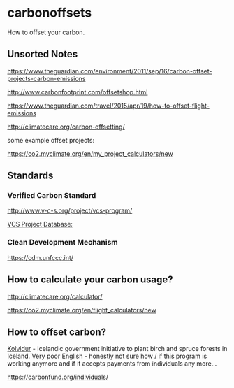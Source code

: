 # carbonoffsets
How to offset your carbon.

## Unsorted Notes

https://www.theguardian.com/environment/2011/sep/16/carbon-offset-projects-carbon-emissions

http://www.carbonfootprint.com/offsetshop.html

https://www.theguardian.com/travel/2015/apr/19/how-to-offset-flight-emissions

http://climatecare.org/carbon-offsetting/

some example offset projects:

https://co2.myclimate.org/en/my_project_calculators/new

## Standards

### Verified Carbon Standard 

http://www.v-c-s.org/project/vcs-program/

[VCS Project Database:](http://www.vcsprojectdatabase.org/#/home)

### Clean Development Mechanism

https://cdm.unfccc.int/

## How to calculate your carbon usage?

http://climatecare.org/calculator/

https://co2.myclimate.org/en/flight_calculators/new


## How to offset carbon?

[Kolvidur](http://kolvidur.is/carbon-calculator/) - Icelandic government initiative to plant birch and spruce forests in Iceland. Very poor English - honestly not sure how / if this program is working anymore and if it accepts payments from individuals any more...

https://carbonfund.org/individuals/
